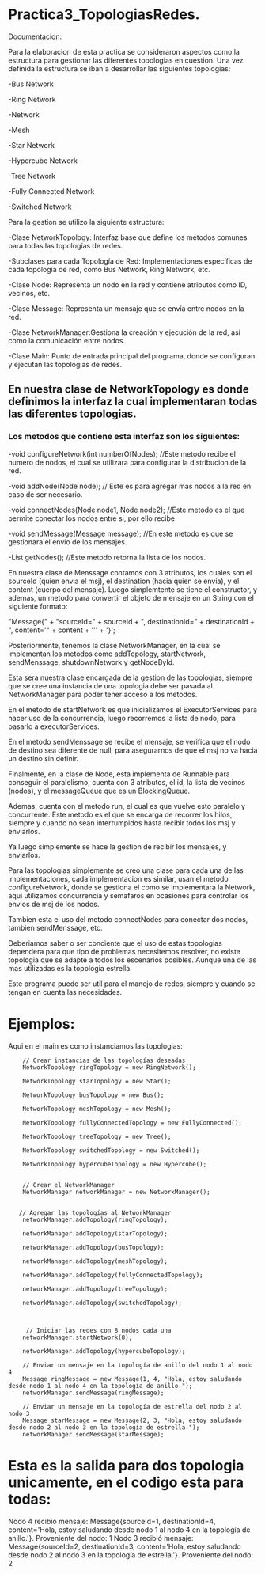 # Practica3_TopologiasRedes.

Documentacion:

Para la elaboracion de esta practica se consideraron aspectos como la estructura para gestionar
las diferentes topologias en cuestion. Una vez definida la estructura se iban a desarrollar las siguientes topologias:

-Bus Network

-Ring Network

-Network

-Mesh

-Star Network

-Hypercube Network

-Tree Network

-Fully Connected Network

-Switched Network

Para la gestion se utilizo la siguiente estructura:

-Clase NetworkTopology: Interfaz base que define los métodos comunes para todas las topologías de redes.

-Subclases para cada Topología de Red: Implementaciones específicas de cada topología de red, como Bus Network, Ring Network, etc.

-Clase Node: Representa un nodo en la red y contiene atributos como ID, vecinos, etc.

-Clase Message: Representa un mensaje que se envía entre nodos en la red.

-Clase NetworkManager:Gestiona la creación y ejecución de la red, así como la comunicación entre nodos.

-Clase Main: Punto de entrada principal del programa, donde se configuran y ejecutan las topologías de redes.

## En nuestra clase de NetworkTopology es donde definimos la interfaz la cual implementaran todas las diferentes topologias.
### Los metodos que contiene esta interfaz son los siguientes:

-void configureNetwork(int numberOfNodes);   //Este metodo recibe el numero de nodos, el cual se utilizara para configurar la distribucion de la red.

-void addNode(Node node);		    // Este es para agregar mas nodos a la red en caso de ser necesario.

-void connectNodes(Node node1, Node node2); //Este metodo es el que permite conectar los nodos entre si, por ello recibe 

-void sendMessage(Message message);         //En este metodo es que se gestionara el envio de los mensajes.

-List<Node> getNodes();                   //Este metodo retorna la lista de los nodos.


En nuestra clase de Menssage contamos con 3 atributos, los cuales son el sourceId (quien envia el msj), el destination (hacia quien se envia), y el content (cuerpo del mensaje).
Luego simplemtente se tiene el constructor, y ademas, un metodo para convertir el objeto de mensaje en un String con el siguiente formato:

"Message{" +
                "sourceId=" + sourceId +
                ", destinationId=" + destinationId +
                ", content='" + content + '\'' +
                '}';
                
                
Posteriormente, tenemos la clase NetworkManager, en la cual se implementan los metodos como addTopology, 
startNetwork, sendMenssage, shutdownNetwork y getNodeById.

Esta sera nuestra clase encargada de la gestion de las topologias, siempre que se cree una instancia de una topologia debe 
ser pasada al NetworkManager para poder tener acceso a los metodos.

En el metodo de startNetwork es que inicializamos el ExecutorServices para hacer uso de la concurrencia, luego
recorremos la lista de nodo, para pasarlo a executorServices.

En el metodo sendMenssage se recibe el mensaje, se verifica que el nodo de destino sea diferente de null, para asegurarnos
de que el msj no va hacia un destino sin definir.

Finalmente, en la clase de Node, esta implementa de Runnable para conseguir el paralelismo, cuenta con 3 atributos, el id, la lista de vecinos (nodos), y el
messageQueue que es un BlockingQueue.

Ademas, cuenta con el metodo run, el cual es que vuelve esto paralelo y concurrente. Este metodo es el que se encarga de recorrer los hilos, siempre y cuando no sean interrumpidos 
hasta recibir todos los msj y enviarlos.

Ya luego simplemente se hace la gestion de recibir los mensajes, y enviarlos.


Para las topologias simplemente se creo una clase para cada una de las implementaciones,
cada implementacion es similar, usan el metodo configureNetwork, donde se gestiona
el como se implementara la Network, aqui utilizamos concurrencia y semafaros en ocasiones 
para controlar los envios de msj de los nodos.

Tambien esta el uso del metodo connectNodes para conectar dos nodos, tambien sendMenssage, etc.



Deberiamos saber o ser conciente que el uso de estas topologias dependera para que tipo de problemas necesitemos resolver,
no existe topologia que se adapte a todos los escenarios posibles. Aunque una de las mas utilizadas es la topologia estrella.

Este programa puede ser util para el manejo de redes, siempre y cuando se tengan en cuenta las necesidades.



# Ejemplos:

Aqui en el main es como instanciamos las topologias:

        // Crear instancias de las topologías deseadas
        NetworkTopology ringTopology = new RingNetwork();
        
        NetworkTopology starTopology = new Star();
        
        NetworkTopology busTopology = new Bus();
        
        NetworkTopology meshTopology = new Mesh();
        
        NetworkTopology fullyConnectedTopology = new FullyConnected();
        
        NetworkTopology treeTopology = new Tree();
        
        NetworkTopology switchedTopology = new Switched();
        
        NetworkTopology hypercubeTopology = new Hypercube();
        
        
        // Crear el NetworkManager
        NetworkManager networkManager = new NetworkManager();


       // Agregar las topologías al NetworkManager
        networkManager.addTopology(ringTopology);
        
        networkManager.addTopology(starTopology);
        
        networkManager.addTopology(busTopology);
        
        networkManager.addTopology(meshTopology);
        
        networkManager.addTopology(fullyConnectedTopology);
        
        networkManager.addTopology(treeTopology);
        
        networkManager.addTopology(switchedTopology);
        
        
        
         // Iniciar las redes con 8 nodos cada una
        networkManager.startNetwork(8);

        networkManager.addTopology(hypercubeTopology);
        
        // Enviar un mensaje en la topología de anillo del nodo 1 al nodo 4
        Message ringMessage = new Message(1, 4, "Hola, estoy saludando desde nodo 1 al nodo 4 en la topología de anillo.");
        networkManager.sendMessage(ringMessage);

        // Enviar un mensaje en la topología de estrella del nodo 2 al nodo 3
        Message starMessage = new Message(2, 3, "Hola, estoy saludando desde nodo 2 al nodo 3 en la topología de estrella.");
        networkManager.sendMessage(starMessage);
        
        
# Esta es la salida para dos topologia unicamente, en el codigo esta para todas:


Nodo 4 recibió mensaje: Message{sourceId=1, destinationId=4, content='Hola, estoy saludando desde nodo 1 al nodo 4 en la topología de anillo.'}. Proveniente del nodo: 1
Nodo 3 recibió mensaje: Message{sourceId=2, destinationId=3, content='Hola, estoy saludando desde nodo 2 al nodo 3 en la topología de estrella.'}. Proveniente del nodo: 2

